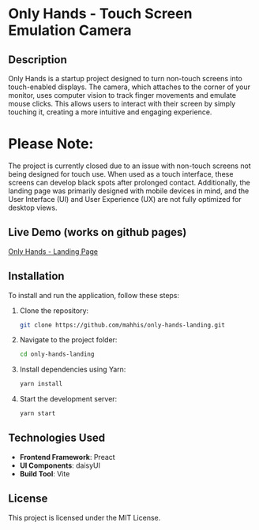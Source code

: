 # Only Hands - Touch Screen Emulation Camera

## Description

Only Hands is a startup project designed to turn non-touch screens into touch-enabled displays. The camera, which attaches to the corner of your monitor, uses computer vision to track finger movements and emulate mouse clicks. This allows users to interact with their screen by simply touching it, creating a more intuitive and engaging experience.

# Please Note:
 The project is currently closed due to an issue with non-touch screens not being designed for touch use. When used as a touch interface, these screens can develop black spots after prolonged contact. Additionally, the landing page was primarily designed with mobile devices in mind, and the User Interface (UI) and User Experience (UX) are not fully optimized for desktop views.


## Live Demo (works on github pages)

[Only Hands - Landing Page](https://only-hands-landing.pages.dev)

## Installation

To install and run the application, follow these steps:

1. Clone the repository:
    ```bash
    git clone https://github.com/mahhis/only-hands-landing.git
    ```

2. Navigate to the project folder:
    ```bash
    cd only-hands-landing
    ```

3. Install dependencies using Yarn:
    ```bash
    yarn install
    ```

4. Start the development server:
    ```bash
    yarn start
    ```

## Technologies Used

- **Frontend Framework**: Preact
- **UI Components**: daisyUI
- **Build Tool**: Vite

## License

This project is licensed under the MIT License.




